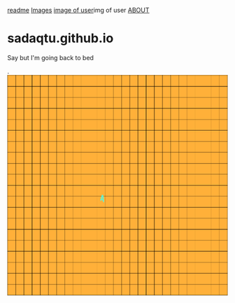 [readme](https://sadaqtu.github.io/0.png)
[Images](0.png)
[image of user](img(1).jpg)img of user 
[ABOUT](  https://sadaqtu.github.io/about.html)
# sadaqtu.github.io
Say but I'm going back to bed


.
<img src="0.png">
